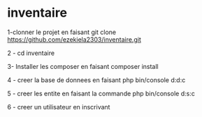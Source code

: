 # inventaire

1-clonner le projet en faisant
git clone https://github.com/ezekiela2303/inventaire.git

2 - cd inventaire

3- Installer les composer en faisant 
composer install

4 - creer la base de donnees en faisant 
php bin/console d:d:c

5 - creer les entite en faisant la commande
php bin/console d:s:c

6 - creer un utilisateur en inscrivant

